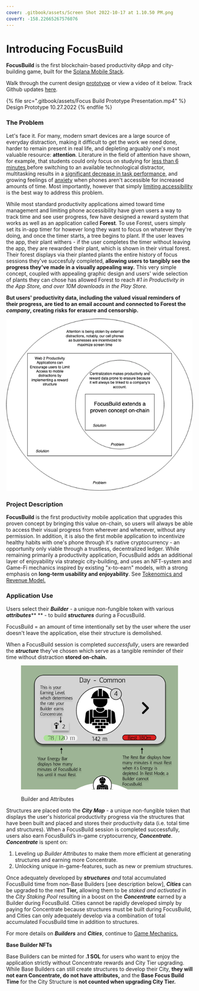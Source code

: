 ```yaml
---
cover: .gitbook/assets/Screen Shot 2022-10-17 at 1.10.50 PM.png
coverY: -158.22665267576076
---
```


# Introducing FocusBuild

**FocusBuild** is the first blockchain-based productivity dApp and city-building game, built for the [Solana Mobile Stack](https://solanamobile.com/).

Walk through the current design [prototype](https://www.figma.com/proto/KAMiD8jZHfC8so6ZKsobGZ/FocusBuild?node-id=293%3A716\&scaling=min-zoom\&page-id=89%3A495\&starting-point-node-id=293%3A716) or view a video of it below. Track Github updates [here](https://github.com/FocusBuild/FocusBuild).

{% file src=".gitbook/assets/Focus Build Prototype Presentation.mp4" %}
Design Prototype 10.27.2022
{% endfile %}

### The Problem

Let's face it. For many, modern smart devices are a large source of everyday distraction, making it difficult to get the work we need done, harder to remain present in real life, and depleting arguably one's most valuable resource: **attention**. Literature in the field of attention have shown, for example, that students could only focus on studying for [less than 6 minutes ](https://www.sciencedirect.com/science/article/abs/pii/S0747563212003305)before switching to an available technological distractor, multitasking results in a [significant decrease in task performance](https://educationaltechnologyjournal.springeropen.com/articles/10.1186/s41239-018-0096-z), and growing feelings of [anxiety](https://www.sciencedirect.com/science/article/abs/pii/S0747563214002805) when phones aren't accessible for increased amounts of time. Most importantly, however that simply [limiting accessibility](https://d1wqtxts1xzle7.cloudfront.net/39356054/Conquering-Digital-Distraction-with-cover-page-v2.pdf?Expires=1666987258\&Signature=BrnumQQTok52qb3UIxomZL9UCTPlNd6rKkw2ze8P-OC3LZs7WqQpjd-h8fGew6i0arLd0TeiUnKetivQ6yXKqvR704D8S5rYyM60zt9x7nYBNbC52bPDe5oGiNIcYqhZu3I\~fIDpvM5jP0tyvR8HMsVZ5FvrvJTeXuByF9KFnoN0svAXvoPN1Z\~F1k3hf3JVQ-RQXW3c5aKg3AjemEbYxk9nIFFhWR24fj7xGJ-xan0ejgumNo\~NTo9suDg8xgi9lJRWrCksP2MeGHx2A6llydciAxVdFXxA86gzsi\~aUzKGlD5y7iWEW042WFsIYBzVDl5PqcJG-j6ZSUoqq-bxKw\_\_\&Key-Pair-Id=APKAJLOHF5GGSLRBV4ZA) is the best way to address this problem.

While most standard productivity applications aimed toward time management and limiting phone accessibility have given users a way to track time and see user progress, few have designed a reward system that works as well as an application called **Forest**. To use Forest, users simply set its in-app timer for however long they want to focus on whatever they're doing, and once the timer starts, a tree begins to plant. If the user leaves the app, their plant withers - if the user completes the timer without leaving the app, they are rewarded their plant, which is shown in their virtual forest. Their forest displays via their planted plants the entire history of focus sessions they've succesfuly completed, **allowing users to tangibly see the progress they've made in a visually appealing way.** This very simple concept, coupled with appealing graphic design and users' wide selection of plants they can chose has allowed Forest to reach _#1 in Productivity in the App Store, and over 10M downloads in the Play Store._

**But users' productivity data, including the valued visual reminders of their progress, are tied to an email account and connected to Forest the **_**company**_**, creating risks for erasure and censorship.**&#x20;

****<img src=".gitbook/assets/Untitled Diagram.drawio(1) (3).png" alt="" data-size="original">****

### **Project Description**

**FocusBuild** is the first productivity mobile application that upgrades this proven concept by bringing this value on-chain, so users will always be able to access their visual progress from wherever and whenever, without any permission. In addition, it is also the first mobile application to incentivize healthy habits with one's phone through it's native cryptocurrency - an opportunity only viable through a trustless, decentralized ledger. While remaining primarily a productivity application, FocusBuild adds an additional layer of enjoyability via strategic city-building, and uses an NFT-system and Game-Fi mechanics inspired by existing "x-to-earn" models, with a strong emphasis on **long-term usability and enjoyability**. See [Tokenomics and Revenue Model.](tokenomics-and-revenue-model.md)

### **Application Use**

Users select their _**Builder** -_ a unique non-fungible token with various _**attributes**_** ** - to build _**structures**_ during a FocusBuild.&#x20;

FocusBuild = an amount of time intentionally set by the user where the user doesn't leave the application, else their structure is demolished.&#x20;

When a FocusBuild session is completed _successfully_, users are rewarded the _**structure**_ they’ve chosen which serve as a tangible reminder of their time without distraction **stored on-chain.**

<figure><img src=".gitbook/assets/Screen Shot 2022-10-12 at 2.33.17 PM.png" alt=""><figcaption><p>Builder and Attributes</p></figcaption></figure>

Structures are placed onto the _**City Map**_ - a unique non-fungible token that displays the user's historical productivity progress via the structures that have been built and placed and stores their productivity data (i.e. total time and structures). When a FocusBuild session is completed successfully, users also earn FocusBuild’s in-game cryptocurrency, _**Concentrate**_. _**Concentrate**_ is spent on:

1. Leveling up _Builder Attributes_ to make them more efficient at generating structures and earning more Concentrate.
2. Unlocking unique in-game-features, such as new or premium structures.

Once adequately developed by _**structures**_ _and_ total accumulated FocusBuild time from non-Base Builders \[see description below], _**Cities**_ can be upgraded to the next **Tier,** allowing them to be _staked and activated_ in the _City Staking Pool_ resulting in a boost on the _**Concentrate**_ earned by a Builder during FocusBuild. Cities cannot be rapidly developed simply by paying for Concentrate because structures must be built during FocusBuild, and Cities can only adequately develop via a combination of total accumulated FocusBuild time in addition to structures.&#x20;

For more details on _**Builders**_ and _**Cities**_, continue to [Game Mechanics.](game-mechanics/)

**Base Builder NFTs**&#x20;

Base Builders can be minted for **.1 SOL** for users who want to enjoy the application strictly without Concentrate rewards and City Tier upgrading. While Base Builders can still create structures to develop their City, **they will not earn Concentrate,  do not have attributes,** and the **Base Focus Build Time** for the City Structure is **not counted when upgrading City Tier.** &#x20;
